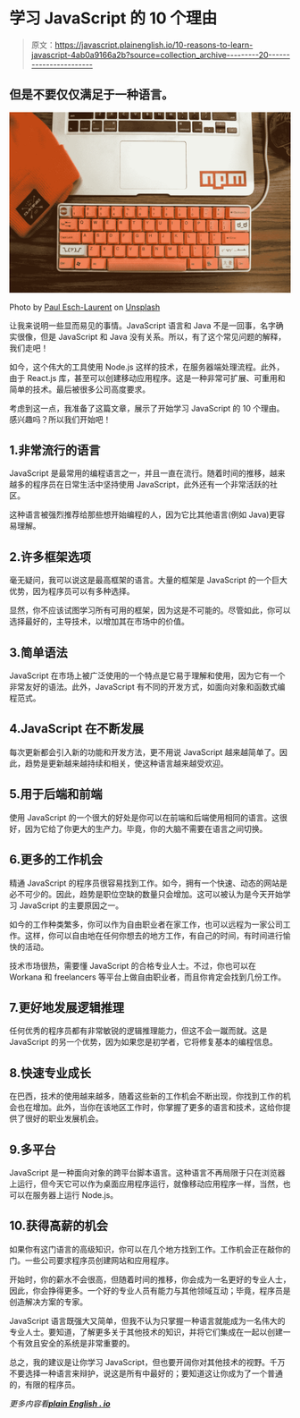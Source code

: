 # 学习 JavaScript 的 10 个理由

> 原文：<https://javascript.plainenglish.io/10-reasons-to-learn-javascript-4ab0a9166a2b?source=collection_archive---------20----------------------->

## 但是不要仅仅满足于一种语言。

![](img/c242c2892a04cdde025213971094e571.png)

Photo by [Paul Esch-Laurent](https://unsplash.com/@pinjasaur?utm_source=medium&utm_medium=referral) on [Unsplash](https://unsplash.com?utm_source=medium&utm_medium=referral)

让我来说明一些显而易见的事情。JavaScript 语言和 Java 不是一回事，名字确实很像，但是 JavaScript 和 Java 没有关系。所以，有了这个常见问题的解释，我们走吧！

如今，这个伟大的工具使用 Node.js 这样的技术，在服务器端处理流程。此外，由于 React.js 库，甚至可以创建移动应用程序。这是一种非常可扩展、可重用和简单的技术。最后被很多公司高度要求。

考虑到这一点，我准备了这篇文章，展示了开始学习 JavaScript 的 10 个理由。感兴趣吗？所以我们开始吧！

## 1.非常流行的语言

JavaScript 是最常用的编程语言之一，并且一直在流行。随着时间的推移，越来越多的程序员在日常生活中坚持使用 JavaScript，此外还有一个非常活跃的社区。

这种语言被强烈推荐给那些想开始编程的人，因为它比其他语言(例如 Java)更容易理解。

## 2.许多框架选项

毫无疑问，我可以说这是最高框架的语言。大量的框架是 JavaScript 的一个巨大优势，因为程序员可以有多种选择。

显然，你不应该试图学习所有可用的框架，因为这是不可能的。尽管如此，你可以选择最好的，主导技术，以增加其在市场中的价值。

## 3.简单语法

JavaScript 在市场上被广泛使用的一个特点是它易于理解和使用，因为它有一个非常友好的语法。此外，JavaScript 有不同的开发方式，如面向对象和函数式编程范式。

## 4.JavaScript 在不断发展

每次更新都会引入新的功能和开发方法，更不用说 JavaScript 越来越简单了。因此，趋势是更新越来越持续和相关，使这种语言越来越受欢迎。

## 5.用于后端和前端

使用 JavaScript 的一个很大的好处是你可以在前端和后端使用相同的语言。这很好，因为它给了你更大的生产力。毕竟，你的大脑不需要在语言之间切换。

## 6.更多的工作机会

精通 JavaScript 的程序员很容易找到工作。如今，拥有一个快速、动态的网站是必不可少的。因此，趋势是职位空缺的数量只会增加。这可以被认为是今天开始学习 JavaScript 的主要原因之一。

如今的工作种类繁多，你可以作为自由职业者在家工作，也可以远程为一家公司工作。这样，你可以自由地在任何你想去的地方工作，有自己的时间，有时间进行愉快的活动。

技术市场很热，需要懂 JavaScript 的合格专业人士。不过，你也可以在 Workana 和 freelancers 等平台上做自由职业者，而且你肯定会找到几份工作。

## 7.更好地发展逻辑推理

任何优秀的程序员都有非常敏锐的逻辑推理能力，但这不会一蹴而就。这是 JavaScript 的另一个优势，因为如果您是初学者，它将修复基本的编程信息。

## 8.快速专业成长

在巴西，技术的使用越来越多，随着这些新的工作机会不断出现，你找到工作的机会也在增加。此外，当你在该地区工作时，你掌握了更多的语言和技术，这给你提供了很好的职业发展机会。

## 9.多平台

JavaScript 是一种面向对象的跨平台脚本语言。这种语言不再局限于只在浏览器上运行，但今天它可以作为桌面应用程序运行，就像移动应用程序一样，当然，也可以在服务器上运行 Node.js。

## 10.获得高薪的机会

如果你有这门语言的高级知识，你可以在几个地方找到工作。工作机会正在敲你的门。一些公司要求程序员创建网站和应用程序。

开始时，你的薪水不会很高，但随着时间的推移，你会成为一名更好的专业人士，因此，你会挣得更多。一个好的专业人员有能力与其他领域互动；毕竟，程序员是创造解决方案的专家。

JavaScript 语言既强大又简单，但我不认为只掌握一种语言就能成为一名伟大的专业人士。要知道，了解更多关于其他技术的知识，并将它们集成在一起以创建一个有效且安全的系统是非常重要的。

总之，我的建议是让你学习 JavaScript，但也要开阔你对其他技术的视野。千万不要选择一种语言来辩护，说这是所有中最好的；要知道这让你成为了一个普通的，有限的程序员。

*更多内容看*[***plain English . io***](http://plainenglish.io/)